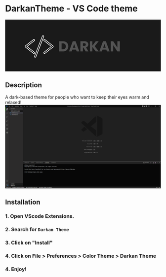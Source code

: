 
# DarkanTheme - VS Code theme

![Logo](https://github.com/ShayanDJ65/Darkan-Theme-VScode/blob/main/Darkan%20(1).png?raw=true)


## Description
A dark-based theme for people who want to keep their eyes warm and relaxed!
![Logo](https://github.com/ShayanDJ65/Darkan-Theme-VScode/blob/main/Screenshot.png?raw=true)


## Installation
### 1. Open VScode Extensions.
### 2. Search for `Darkan Theme`
### 3. Click on "Install"
### 4. Click on File > Preferences > Color Theme > Darkan Theme
### 4. Enjoy!

